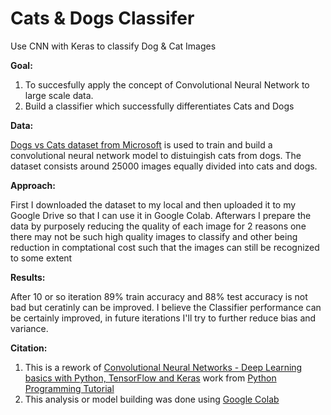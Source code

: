 # Cats & Dogs Classifer
Use CNN with Keras to classify Dog &amp; Cat Images

**Goal:**

1. To succesfully apply the concept of Convolutional Neural Network to large scale data.
2. Build a classifier which successfully differentiates Cats and Dogs

**Data:**

<a href ="https://www.microsoft.com/en-us/download/confirmation.aspx?id=54765">Dogs vs Cats dataset from Microsoft</a> is used to train and build a convolutional neural network model to distuingish cats from dogs. The dataset consists around 25000 images equally divided into cats and dogs.


**Approach:**

First I downloaded the dataset to my local and then uploaded it to my Google Drive so that I can use it in Google Colab. Afterwars I prepare the data by purposely reducing the quality of each image for 2 reasons one there may not be such high quality images to classify and other being reduction in comptational cost such that the images can still be recognized to some extent

**Results:**

After 10 or so iteration 89% train accuracy and 88% test accuracy is not bad but ceratinly can be improved. I believe the Classifier performance can be certainly improved, in future iterations I'll try to further reduce bias and variance.

**Citation:**


1. This is a rework of <a href="https://pythonprogramming.net/cryptocurrency-recurrent-neural-network-deep-learning-python-tensorflow-keras/">Convolutional Neural Networks - Deep Learning basics with Python, TensorFlow and Keras</a>  work  from  <a href="https://pythonprogramming.net"> Python Programming Tutorial </a>
2. This analysis or model building was done using <a href="https://colab.research.google.com/notebooks/intro.ipynb">Google Colab </a>

